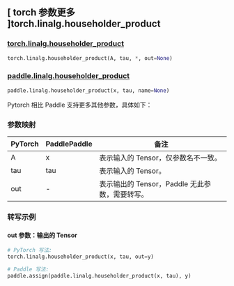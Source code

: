 ## [ torch 参数更多 ]torch.linalg.householder_product

### [torch.linalg.householder_product](https://pytorch.org/docs/stable/generated/torch.linalg.householder_product.html#torch.linalg.householder_product)

```python
torch.linalg.householder_product(A, tau, *, out=None)
```

### [paddle.linalg.householder_product](https://github.com/PaddlePaddle/Paddle/blob/d6ea911bd1bfda5604807eeb18318e71b395ac58/python/paddle/tensor/linalg.py#L3744)

```python
paddle.linalg.householder_product(x, tau, name=None)
```

Pytorch 相比 Paddle 支持更多其他参数，具体如下：

### 参数映射

| PyTorch | PaddlePaddle | 备注                                           |
| ------- | ------------ | ---------------------------------------------- |
| A       | x            | 表示输入的 Tensor，仅参数名不一致。            |
| tau     | tau          | 表示输入的 Tensor。                            |
| out     | -            | 表示输出的 Tensor，Paddle 无此参数，需要转写。 |

### 转写示例

#### out 参数：输出的 Tensor

```python
# PyTorch 写法:
torch.linalg.householder_product(x, tau, out=y)

# Paddle 写法:
paddle.assign(paddle.linalg.householder_product(x, tau), y)
```
